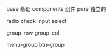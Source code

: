 base
    基础
components
    组件
pure
    独立的

radio
check
input
select

group-row
group-col

menu-group
btn-group

